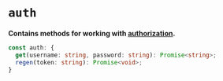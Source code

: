 # `auth`
**Contains methods for working with [authorization](https://docs.nekos.moe/auth.html).**
```ts
const auth: {
  get(username: string, password: string): Promise<string>;
  regen(token: string): Promise<void>;
}
```

